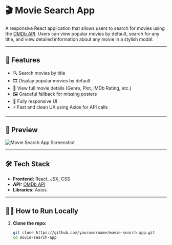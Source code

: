 # 🎬 Movie Search App

A responsive React application that allows users to search for movies using the [OMDb API](https://www.omdbapi.com/). Users can view popular movies by default, search for any title, and view detailed information about any movie in a stylish modal.

---

## 🚀 Features

- 🔍 Search movies by title
- 🎞️ Display popular movies by default
- 📄 View full movie details (Genre, Plot, IMDb Rating, etc.)
- 🖼️ Graceful fallback for missing posters
- 📱 Fully responsive UI
- ⚡ Fast and clean UX using Axios for API calls

---

## 📸 Preview

![Movie Search App Screenshot](https://via.placeholder.com/1000x500.png?text=App+Screenshot)

---

## 🛠️ Tech Stack

- **Frontend:** React, JSX, CSS
- **API:** [OMDb API](https://www.omdbapi.com/)
- **Libraries:** Axios
  
---  

## 🧑‍💻 How to Run Locally

1. **Clone the repo:**

   ```bash
   git clone https://github.com/yourusername/movie-search-app.git
   cd movie-search-app
